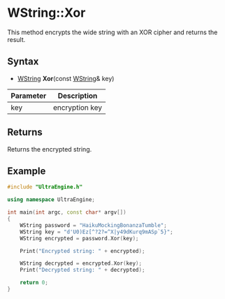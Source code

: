 # WString::Xor

This method encrypts the wide string with an XOR cipher and returns the result.

## Syntax

- [WString](WString.md) **Xor**(const [WString](WString.md)& key)

| Parameter | Description |
| --- | --- |
| key | encryption key |

## Returns

Returns the encrypted string.

## Example

```c++
#include "UltraEngine.h"

using namespace UltraEngine;

int main(int argc, const char* argv[])
{
    WString password = "HaikuMockingBonanzaTumble";
    WString key = "d'U0)Ez[^?2?=^X|y49dKurq9mASp`5}";
    WString encrypted = password.Xor(key);

    Print("Encrypted string: " + encrypted);

    WString decrypted = encrypted.Xor(key);
    Print("Decrypted string: " + decrypted);

    return 0;
}
```
